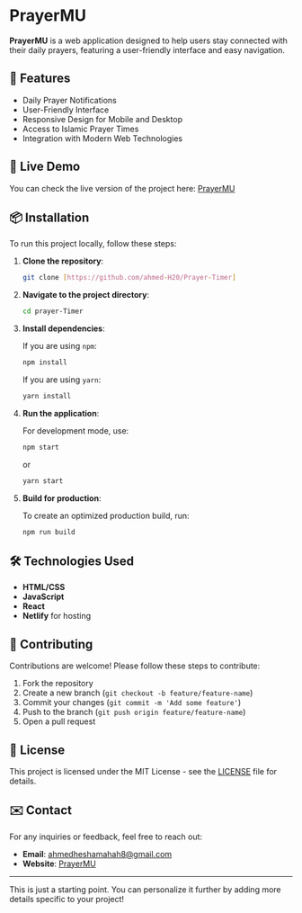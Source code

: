 # PrayerMU

**PrayerMU** is a web application designed to help users stay connected with their daily prayers, featuring a user-friendly interface and easy navigation.

## 🌟 Features

- Daily Prayer Notifications
- User-Friendly Interface
- Responsive Design for Mobile and Desktop
- Access to Islamic Prayer Times
- Integration with Modern Web Technologies

## 🚀 Live Demo

You can check the live version of the project here: [PrayerMU](https://prayermu.netlify.app/)

## 📦 Installation

To run this project locally, follow these steps:

1. **Clone the repository**:

   ```bash
   git clone [https://github.com/ahmed-H20/Prayer-Timer]
   ```

2. **Navigate to the project directory**:

   ```bash
   cd prayer-Timer
   ```

3. **Install dependencies**:

   If you are using `npm`:

   ```bash
   npm install
   ```

   If you are using `yarn`:

   ```bash
   yarn install
   ```

4. **Run the application**:

   For development mode, use:

   ```bash
   npm start
   ```

   or

   ```bash
   yarn start
   ```

5. **Build for production**:

   To create an optimized production build, run:

   ```bash
   npm run build
   ```

## 🛠️ Technologies Used

- **HTML/CSS**
- **JavaScript**
- **React**
- **Netlify** for hosting

## 🤝 Contributing

Contributions are welcome! Please follow these steps to contribute:

1. Fork the repository
2. Create a new branch (`git checkout -b feature/feature-name`)
3. Commit your changes (`git commit -m 'Add some feature'`)
4. Push to the branch (`git push origin feature/feature-name`)
5. Open a pull request

## 📜 License

This project is licensed under the MIT License - see the [LICENSE](LICENSE) file for details.

## ✉️ Contact

For any inquiries or feedback, feel free to reach out:

- **Email**: ahmedheshamahah8@gmail.com
- **Website**: [PrayerMU](https://prayermu.netlify.app/)

---

This is just a starting point. You can personalize it further by adding more details specific to your project!
